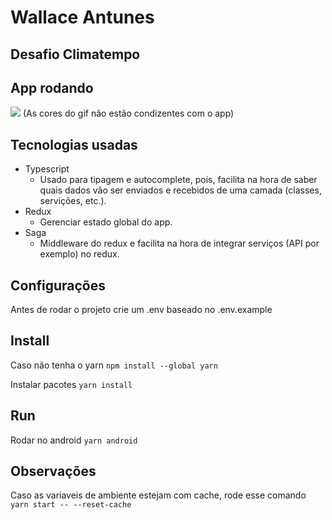 # Wallace Antunes

## Desafio Climatempo

## App rodando
![](desafioClimaTempo.gif)
(As cores do gif não estão condizentes com o app)

## Tecnologias usadas
 - Typescript
   - Usado para tipagem e autocomplete, pois, facilita na hora de saber quais dados vão ser enviados e recebidos de uma camada (classes, servições, etc.).
 - Redux
   - Gerenciar estado global do app.
 - Saga
   - Middleware do redux e facilita na hora de integrar serviços (API por exemplo) no redux.

## Configurações
  Antes de rodar o projeto crie um .env baseado no .env.example

## Install
Caso não tenha o yarn 
`npm install --global yarn`

Instalar pacotes
`yarn install`

## Run
Rodar no android
`yarn android`

## Observações
Caso as variaveis de ambiente estejam com cache, rode esse comando
`yarn start -- --reset-cache`
